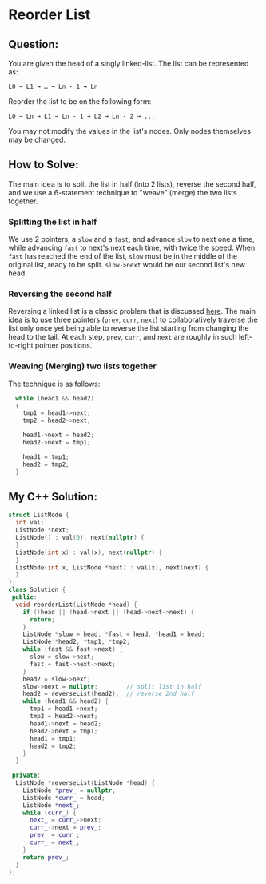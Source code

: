 # Reorder List

## Question:

You are given the head of a singly linked-list. The list can be represented as:

`L0 → L1 → … → Ln - 1 → Ln`

Reorder the list to be on the following form:

`L0 → Ln → L1 → Ln - 1 → L2 → Ln - 2 → ...`

You may not modify the values in the list's nodes. Only nodes themselves may be changed.

## How to Solve:

The main idea is to split the list in half (into 2 lists), reverse the
second half, and we use a 6-statement technique to "weave" (merge) the
two lists together.

### Splitting the list in half

We use 2 pointers, a `slow` and a `fast`, and advance `slow` to next
one a time, while advancing `fast` to next's next each time, with
twice the speed. When `fast` has reached the end of the list, `slow`
must be in the middle of the original list, ready to be
split. `slow->next` would be our second list's new head.

### Reversing the second half

Reversing a linked list is a classic problem that is discussed
[here](https://www.youtube.com/watch?v=O0By4Zq0OFc). The main idea is
to use three pointers (`prev`, `curr`, `next`) to collaboratively
traverse the list only once yet being able to reverse the list
starting from changing the head to the tail. At each step, `prev`,
`curr`, and `next` are roughly in such left-to-right pointer
positions.

### Weaving (Merging) two lists together

The technique is as follows:

```cpp
  while (head1 && head2)
  {
    tmp1 = head1->next;
    tmp2 = head2->next;

    head1->next = head2;
    head2->next = tmp1;

    head1 = tmp1;
    head2 = tmp2;
  }
```

## My C++ Solution:

```cpp
struct ListNode {
  int val;
  ListNode *next;
  ListNode() : val(0), next(nullptr) {
  }
  ListNode(int x) : val(x), next(nullptr) {
  }
  ListNode(int x, ListNode *next) : val(x), next(next) {
  }
};
class Solution {
 public:
  void reorderList(ListNode *head) {
    if (!head || !head->next || !head->next->next) {
      return;
    }
    ListNode *slow = head, *fast = head, *head1 = head;
    ListNode *head2, *tmp1, *tmp2;
    while (fast && fast->next) {
      slow = slow->next;
      fast = fast->next->next;
    }
    head2 = slow->next;
    slow->next = nullptr;        // split list in half
    head2 = reverseList(head2);  // reverse 2nd half
    while (head1 && head2) {
      tmp1 = head1->next;
      tmp2 = head2->next;
      head1->next = head2;
      head2->next = tmp1;
      head1 = tmp1;
      head2 = tmp2;
    }
  }

 private:
  ListNode *reverseList(ListNode *head) {
    ListNode *prev_ = nullptr;
    ListNode *curr_ = head;
    ListNode *next_;
    while (curr_) {
      next_ = curr_->next;
      curr_->next = prev_;
      prev_ = curr_;
      curr_ = next_;
    }
    return prev_;
  }
};
```